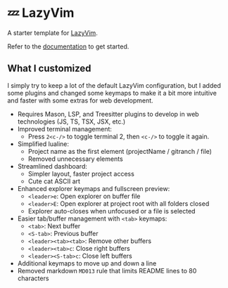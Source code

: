 # 💤 LazyVim

A starter template for [LazyVim](https://github.com/LazyVim/LazyVim).

Refer to the [documentation](https://lazyvim.github.io/installation) to get started.

## What I customized

I simply try to keep a lot of the default LazyVim configuration, but I added some plugins and changed some keymaps to make it a bit more intuitive and faster with some extras for web development.

- Requires Mason, LSP, and Treesitter plugins to develop in web technologies (JS, TS, TSX, JSX, etc.)
- Improved terminal management:
  - Press `2<c-/>` to toggle terminal 2, then `<c-/>` to toggle it again.
- Simplified lualine:
  - Project name as the first element (projectName / gitranch / file)
  - Removed unnecessary elements
- Streamlined dashboard:
  - Simpler layout, faster project access
  - Cute cat ASCII art
- Enhanced explorer keymaps and fullscreen preview:
  - `<leader>e`: Open explorer on buffer file
  - `<leader>E`: Open explorer at project root with all folders closed
  - Explorer auto-closes when unfocused or a file is selected
- Easier tab/buffer management with `<tab>` keymaps:
  - `<tab>`: Next buffer
  - `<S-tab>`: Previous buffer
  - `<leader><tab><tab>`: Remove other buffers
  - `<leader><tab>c`: Close right buffers
  - `<leader><S-tab>c`: Close left buffers
- Additional keymaps to move up and down a line
- Removed markdown `MD013` rule that limits README lines to 80 characters
